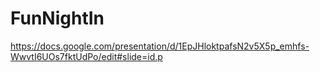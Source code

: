# FunNightIn
https://docs.google.com/presentation/d/1EpJHloktpafsN2v5X5p_emhfs-WwvtI6UOs7fktUdPo/edit#slide=id.p

